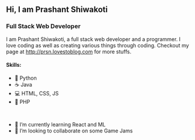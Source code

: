 ## Hi, I am Prashant Shiwakoti
### Full Stack Web Developer
I am Prashant Shiwakoti, a full stack web developer and a programmer. I love coding as well as creating various things through coding. Checkout my page at http://prsn.lovestoblog.com for more stuffs.

#### Skills: 
- 🐍 Python
- ☕ Java
- 💻 HTML, CSS, JS
- 🐘 PHP

<br>

- 🌱 I’m currently learning React and ML
- 👯 I’m looking to collaborate on some Game Jams

